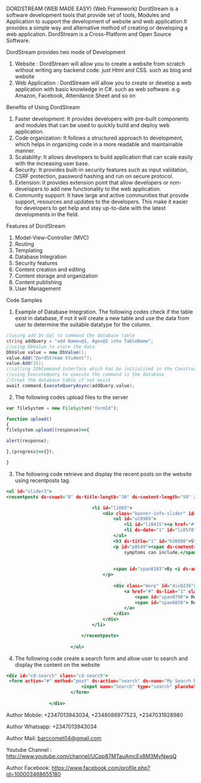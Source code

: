  DORDSTREAM (WEB MADE EASY) (Web Framework)
DordStream is a software development tools that provide set of tools, Modules and Application to support the development of website and web application.It provides a simple way and alternative method of creating or developing a web application. DordStream is a Cross-Platform and Open Source Software.


DordStream provides two mode of Development

1.  Website : DordStream will allow you to create a website from scratch without writing any backend code. just Html and CSS. such as blog and website
2. Web Application : DordStream will allow you to create or develop a web application with basic knowledge in C#. such as web software. e.g Amazon, Facebook, Attendance Sheet and so on


Benefits of Using DordStream

1. Faster development: It provides developers with pre-built components and modules that can be used to quickly build and deploy web application.
2. Code organization: It follows a structured approach to development, which helps in organizing code in a more readable and maintainable manner.
3. Scalability: It allows developers to build application that can scale easily with the increasing user base.
4. Security: It provides built-in security features such as input validation, CSRF protection, password hashing and run on secure protocol.
5. Extension: It provides extension point that allow developers or non-developers to add new functionality to the web application.
6. Community support: It have large and active communities that provide support, resources and updates to the developers. This make it easier for developers to get help and stay up-to-date with the latest developments in the field.




Features of DordStream

1. Model-View-Controller (MVC)
2. Routing
3. Templating
4. Database Integration
5. Security features
6. Content creation and editing
7. Content storage and organization
8. Content publishing
9. User Management 


Code Samples

1. Example of Database Integration. The following codes check if the table exist in database, if not it will create a new table and use the data from user to determine the suitable datatype for the column. 

```c#
//using add Ds-Sql to command the database table
string addQuery = "add Name=@1, Age=@2 into TableName";
//using DbValue to store the data
DbValue value = new DbValue();
value.Add("DordStream Student");
value.Add(15);
//calling IDbCommand interface which has be initialized in the Constructor
//using ExecuteQuery to execute the command in the database
//Creat the database table if not exist
await command.ExecuteQueryAsync(addQuery,value);

```
2. The following codes upload files to the server 

```javascript
var fileSystem = new FileSystem("formId");

function upload()
{
fileSystem.upload((response)=>{

alert(response);

},(progress)=>{});

}
```

3. The following code retrieve and display the recent posts on the website using recentposts tag.
```htm
<ul id="slider3">
<recentposts ds-count="8" ds-title-length="30" ds-content-length="50" id="callbacks1_s0">

                                <li id="li065">
                                    <div class="banner-info-slider" id="div0736">
                                        <ul id="ul0989">
                                            <li id="li0415"><a href="#" ds-name="1" id="a0988">Blogger</a></li>
                                            <li ds-date="1" id="li0578">30th August 2021</li>
                                        </ul>
                                        <h3 ds-title="1" id="h30898">Stress Full Business Man</h3>
                                        <p id="p0549"><span ds-content="1" id="span0316">Lorem ipsum dolor
                                            symptoms can include.</span>
                                    
                                    
                                        <span id="span0183">By <i ds-author="1" id="i0728">ullamcoman</i></span>
                                    </p>
                                        
                                        <div class="more" id="div0236">
                                            <a href="#" ds-link="1" class="type-1" id="a0944">
                                                <span id="span0798"> Read More </span>
                                                <span id="span0859"> Read More </span>
                                            </a>
                                        </div>
                                    </div>
                                </li>

                            </recentposts>
							
						</ul>
```

4. The following code create a search form and allow user to search and display the content on the website

```htm
<div id="cd-search" class="cd-search">
 <form action="#" method="post" ds-action="search" ds-name="My Seacrh Name" ds-description="Search Form">
                            <input name="Search" type="search" placeholder="search site" ds-title="1">
                        </form>
				
				</div>

```





Author Mobile: +2347013943034, +2348086977523, +2347031928980

Author Whatsapp: +2347013943034

Author Mail: barccomet04@gmail.com

Youtube Channel : http://www.youtube.com/channel/UCpp87MTauAmcEx8M3MvNwqQ 

Author Facebook: https://www.facebook.com/profile.php?id=100003468655180
